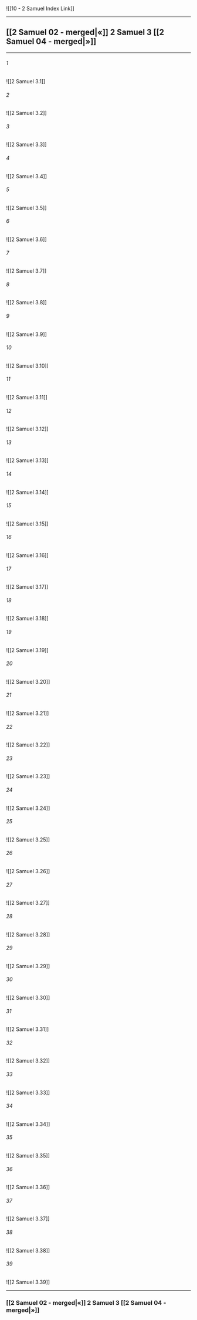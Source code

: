 ![[10 - 2 Samuel Index Link]]

---
##  [[2 Samuel 02 - merged|«]] 2 Samuel 3 [[2 Samuel 04 - merged|»]]

---

###### 1
![[2 Samuel 3.1]] 

###### 2
![[2 Samuel 3.2]] 

###### 3
![[2 Samuel 3.3]] 

###### 4
![[2 Samuel 3.4]]

###### 5 
![[2 Samuel 3.5]] 

###### 6
![[2 Samuel 3.6]] 

###### 7
![[2 Samuel 3.7]] 

###### 8
![[2 Samuel 3.8]] 

###### 9
![[2 Samuel 3.9]] 

###### 10
![[2 Samuel 3.10]] 

###### 11
![[2 Samuel 3.11]] 

###### 12
![[2 Samuel 3.12]]

###### 13
![[2 Samuel 3.13]] 

###### 14
![[2 Samuel 3.14]] 

###### 15
![[2 Samuel 3.15]]

###### 16
![[2 Samuel 3.16]] 

###### 17
![[2 Samuel 3.17]]

###### 18
![[2 Samuel 3.18]] 

###### 19
![[2 Samuel 3.19]] 

###### 20
![[2 Samuel 3.20]]

###### 21
![[2 Samuel 3.21]] 

###### 22
![[2 Samuel 3.22]] 

###### 23
![[2 Samuel 3.23]]

###### 24
![[2 Samuel 3.24]] 

###### 25
![[2 Samuel 3.25]]

###### 26
![[2 Samuel 3.26]] 

###### 27
![[2 Samuel 3.27]] 

###### 28
![[2 Samuel 3.28]]

###### 29
![[2 Samuel 3.29]] 

###### 30
![[2 Samuel 3.30]] 

###### 31
![[2 Samuel 3.31]] 

###### 32
![[2 Samuel 3.32]] 

###### 33
![[2 Samuel 3.33]]

###### 34
![[2 Samuel 3.34]] 

###### 35
![[2 Samuel 3.35]]

###### 36
![[2 Samuel 3.36]] 

###### 37
![[2 Samuel 3.37]] 

###### 38
![[2 Samuel 3.38]]

###### 39
![[2 Samuel 3.39]] 


---
###  [[2 Samuel 02 - merged|«]] 2 Samuel 3 [[2 Samuel 04 - merged|»]]